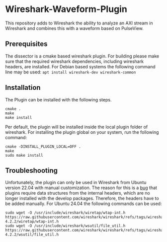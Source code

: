 # Wireshark-Waveform-Plugin

This repository adds to Wireshark the ability to analyze an AXI stream in Wireshark and combines this with a waveform
based on PulseView.


## Prerequisites

The dissector is a cmake based wireshark plugin. For building please make sure that the required wireshark dependencies,
including wireshark headers, are installed. For Debian based systems the following command line may be
used: `apt install wireshark-dev wireshark-common`

## Installation

The Plugin can be installed with the following steps.

```shell
cmake .
make
make install
```

Per default, the plugin will be installed inside the local plugin folder of wireshark. For installing the plugin global
on your system, run the following command:

```shell
cmake -DINSTALL_PLUGIN_LOCAL=OFF .
make
sudo make install
```

## Troubleshooting

Unfortunately, the plugin can only be used in Wireshark from Ubuntu version 22.04 with manual customization. The reason
for this is a [bug](https://gitlab.com/wireshark/wireshark/-/issues/20003) that plugins require data structures from the internal headers, which are no longer installed with the
develop packages. Therefore, the headers have to be added manually. For Ubuntu 24.04 the following commands can be used:
```shell
sudo wget -O /usr/include/wireshark/wiretap/wtap-int.h https://raw.githubusercontent.com/wireshark/wireshark/refs/tags/wireshark-4.2.2/wiretap/wtap-int.h
sudo wget -O /usr/include/wireshark/wsutil/file_util.h https://raw.githubusercontent.com/wireshark/wireshark/refs/tags/wireshark-4.2.2/wsutil/file_util.h
```

